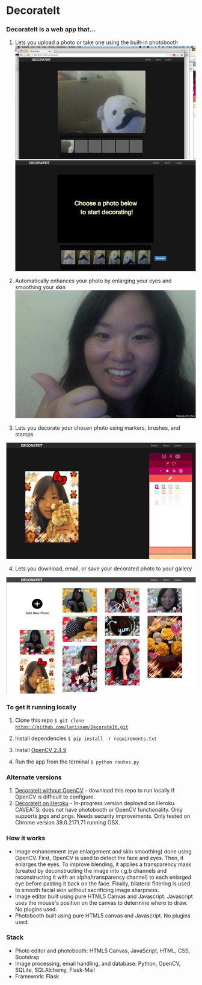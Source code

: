 # DecorateIt

### DecorateIt is a web app that...
1. Lets you upload a photo or take one using the built-in photobooth
![Photobooth Before](https://github.com/larissam/DecorateIt/blob/master/readmeimages/photoboothbefore.png "Photobooth Before")
![Photobooth After](https://github.com/larissam/DecorateIt/blob/master/readmeimages/photoboothafter.png "Photobooth After")

2. Automatically enhances your photo by enlarging your eyes and smoothing your skin
![Image Processing](https://github.com/larissam/DecorateIt/blob/master/readmeimages/enlargeeyes.gif "Image Processing")

3. Lets you decorate your chosen photo using markers, brushes, and stamps

![Editor](https://github.com/larissam/DecorateIt/blob/master/readmeimages/editor.png "Editor")

4. Lets you download, email, or save your decorated photo to your gallery

![Gallery](https://github.com/larissam/DecorateIt/blob/master/readmeimages/gallery.png "Gallery")


### To get it running locally

1. Clone this repo
<code>$ git clone https://github.com/larissam/DecorateIt.git </code>

2. Install dependencies
<code>$ pip install -r requirements.txt </code>

3. Install [OpenCV 2.4.9](http://opencv.org/downloads.html)

4. Run the app from the terminal
<code>$ python routes.py </code>


### Alternate versions
1. [DecorateIt without OpenCV](https://github.com/larissam/DecorateIt-NoOpenCV) - download this repo to run locally if OpenCV is difficult to configure.
2. [DecorateIt on Heroku](http://decorateit5.herokuapp.com/) - In-progress version deployed on Heroku. CAVEATS: does not have photobooth or OpenCV functionality. Only supports jpgs and pngs. Needs security improvements. Only tested on Chrome version 39.0.2171.71 running OSX. 


### How it works

- Image enhancement (eye enlargement and skin smoothing) done using OpenCV. First, OpenCV is used to detect the face and eyes. Then, it enlarges the eyes. To improve blending, it applies a transparency mask (created by deconstructing the image into r,g,b channels and reconstructing it with an alpha/transparency channel) to each enlarged eye before pasting it back on the face. Finally, bilateral filtering is used to smooth facial skin without sacrificing image sharpness.
- Image editor built using pure HTML5 Canvas and Javascript. Javascript uses the mouse's position on the canvas to determine where to draw. No plugins used.
- Photobooth built using pure HTML5 canvas and Javascript. No plugins used.


### Stack
- Photo editor and photobooth: HTML5 Canvas, JavaScript, HTML, CSS, Bootstrap
- Image processing, email handling, and database: Python, OpenCV, SQLite, SQLAlchemy, Flask-Mail
- Framework: Flask



